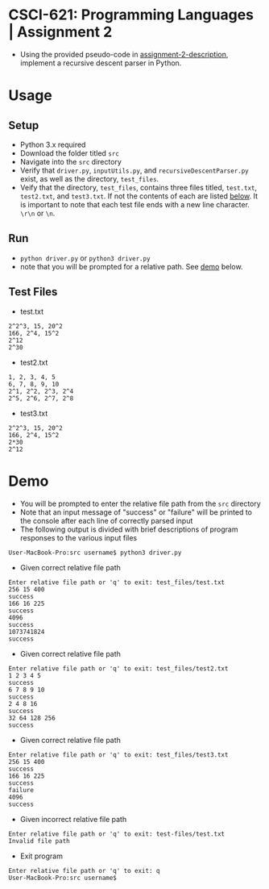 # CSCI-621: Programming Languages | Assignment 2

- Using the provided pseudo-code in [assignment-2-description](https://github.com/tpang29/CSCI-621-Assignment-2/blob/master/assignment-2-description.pdf), implement a recursive descent parser in Python.

# Usage

## Setup
- Python 3.x required
- Download the folder titled `src`
- Navigate into the `src` directory
- Verify that `driver.py`, `inputUtils.py`, and `recursiveDescentParser.py` exist, as well as the directory, `test_files`.
- Veify that the directory, `test_files`, contains three files titled, `test.txt`, `test2.txt`, and `test3.txt`. If not the contents of each are listed [below](##Test-Files). It is important to note that each test file ends with a new line character. `\r\n` or `\n`.

## Run
- `python driver.py` or `python3 driver.py`
- note that you will be prompted for a relative path. See [demo](#Demo) below.

## Test Files
- test.txt
```
2^2^3, 15, 20^2
166, 2^4, 15^2
2^12
2^30

```
- test2.txt
```
1, 2, 3, 4, 5
6, 7, 8, 9, 10
2^1, 2^2, 2^3, 2^4
2^5, 2^6, 2^7, 2^8

```
- test3.txt
```
2^2^3, 15, 20^2
166, 2^4, 15^2
2*30
2^12

```
# Demo
- You will be prompted to enter the relative file path from the `src` directory
- Note that an input message of "success" or "failure" will be printed to the console after each line of correctly parsed input
- The following output is divided with brief descriptions of program responses to the various input files
```
User-MacBook-Pro:src username$ python3 driver.py 
```
- Given correct relative file path
```
Enter relative file path or 'q' to exit: test_files/test.txt
256 15 400
success
166 16 225
success
4096
success
1073741824
success
```
- Given correct relative file path
```
Enter relative file path or 'q' to exit: test_files/test2.txt
1 2 3 4 5
success
6 7 8 9 10
success
2 4 8 16
success
32 64 128 256
success
```
- Given correct relative file path
```
Enter relative file path or 'q' to exit: test_files/test3.txt
256 15 400
success
166 16 225
success
failure
4096
success
```
- Given incorrect relative file path
```
Enter relative file path or 'q' to exit: test-files/test.txt
Invalid file path
```
- Exit program
```
Enter relative file path or 'q' to exit: q
User-MacBook-Pro:src username$ 
```